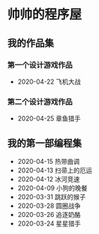# 帅帅的程序屋

## 我的作品集
### 第一个设计游戏作品
* 2020-04-22 飞机大战

### 第二个设计游戏作品
* 2020-04-25 章鱼猎手

## 我的第一部编程集
* 2020-04-15 热带曲调
* 2020-04-13 扫帚上的厄运
* 2020-04-12 冰河竞速
* 2020-04-09 小狗的晚餐
* 2020-03-31 跳跃的猴子
* 2020-03-28 圆圈战争
* 2020-03-26 追逐奶酪
* 2020-03-24 星星猎手